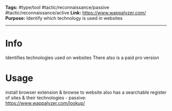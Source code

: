 **Tags:** #type/tool #tactic/reconnaissance/passive #tactic/reconnaissance/active 
**Link:** https://www.wappalyzer.com/
**Purpose:** Identify which technology is used in websites

---
# Info
Identifies technologies used on websites
There also is a paid pro version
# Usage
install browser extension & browse to website
also has a searchable register of sites & their technologies - passive: https://www.wappalyzer.com/lookup/
